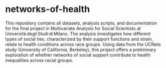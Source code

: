 # networks-of-health
This repository contains all datasets, analysis scripts, and documentation for the final project in Multivariate Analysis for Social Scientists at Università degli Studi di Milano.
The analysis investigates how different types of social ties, characterized by their support functions and strain, relate to health conditions across race groups. Using data from the UCNets study (University of California, Berkeley), this project offers a preliminary exploration of whether networks of social support contribute to health inequalities across racial groups.

